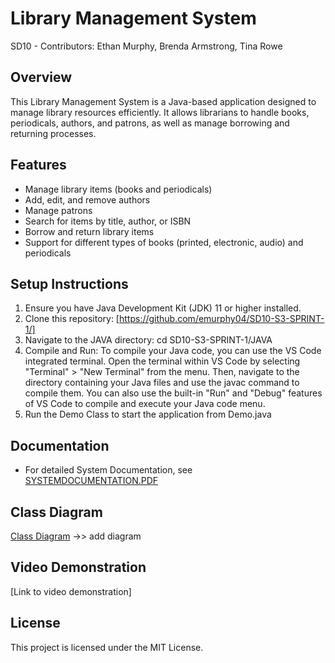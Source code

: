 # Library Management System
SD10 - Contributors: Ethan Murphy, Brenda Armstrong, Tina Rowe

## Overview
This Library Management System is a Java-based application designed to manage library resources efficiently. It allows librarians to handle books, periodicals, authors, and patrons, as well as manage borrowing and returning processes.

## Features
- Manage library items (books and periodicals)
- Add, edit, and remove authors
- Manage patrons 
- Search for items by title, author, or ISBN
- Borrow and return library items
- Support for different types of books (printed, electronic, audio) and periodicals

## Setup Instructions
1. Ensure you have Java Development Kit (JDK) 11 or higher installed.
2. Clone this repository: [https://github.com/emurphy04/SD10-S3-SPRINT-1/]
3. Navigate to the JAVA directory: cd SD10-S3-SPRINT-1/JAVA
4. Compile and Run: To compile your Java code, you can use the VS Code integrated terminal. Open the terminal within VS Code by selecting "Terminal" > "New Terminal" from the menu. Then, navigate to the directory containing your Java files and use the javac command to compile them. You can also use the built-in "Run" and "Debug" features of VS Code to compile and execute your Java code menu.
5. Run the Demo Class to start the application from Demo.java

## Documentation
- For detailed System Documentation, see [SYSTEMDOCUMENTATION.PDF](https://github.com/emurphy04/SD10-S3-SPRINT-1/blob/main/JAVA/JavaDocs/SYSTEMDOCUMENTATION.PDF)

## Class Diagram
[Class Diagram](class_diagram.png) ->> add diagram

## Video Demonstration
[Link to video demonstration]

## License
This project is licensed under the MIT License.
